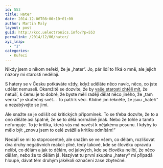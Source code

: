 ```yaml
---
id: 553
title: Hater
date: 2014-12-06T08:00:10+01:00
author: Martin Maly
layout: post
guid: http://kcc.uelectronics.info/?p=553
permalink: /2014/12/06/hater/
xyz_lnap:
  - "1"
categories:
  - Kuřecí
---
```

Nikdy jsem o nikom neřekl, že je &#8222;hater&#8220;. Jo, pár lidí to říká o mně, ale jejich názory mi starosti nedělají.

S hatery se v Česku potkáváte vždy, když uděláte něco navíc, něco, co jste udělat nemuseli. Okamžitě se dozvíte, že by [vaše starosti chtěli mít](http://kcc.uelectronics.info/2014/11/26/starosti/ "Starosti"), že netuší, k čemu je to dobré, že byste měli raději dělat něco jiného, že &#8222;tam venku&#8220; je skutečný svět&#8230; To patří k věci. Klidně jim řekněte, že jsou &#8222;hateři&#8220; a nezabývejte se jimi.

Ale snažte se je odlišit od kritických připomínek. To se třeba dozvíte, že to a ono děláte asi špatně, že se to dělá normálně jinak. Nebo že tohle a tamto nefunguje. To je kritika, která vás má navést k nějakému posunu. I kdyby to mělo být &#8222;znovu jsem to celé zvážil a kritiku odmítám!&#8220;

Nedaří se mi to stoprocentně, ale snažím se ve všem, co dělám, rozlišovat dva druhy negativních reakcí: plné, tedy takové, kde se člověku opravdu nelíbí, co dělám a jak to dělám, od jalových, kde se člověku nelíbí, že něco dělám, nebo že to dělám já. Nazývat tu první skupinu &#8222;hatery&#8220; mi připadá hloupé, dávat těm druhým jakékoli označení zase zbytečné.